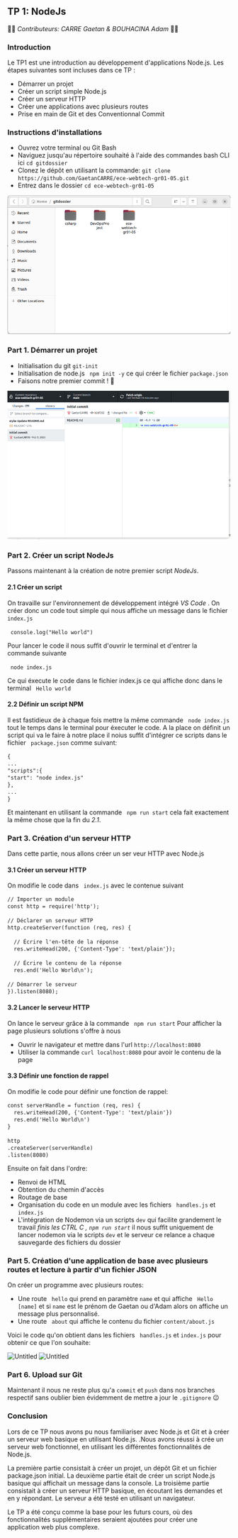## TP 1: NodeJs

👨‍🦱 _Contributeurs: CARRE Gaetan & BOUHACINA Adam_ 👨🏽

### Introduction

Le TP1 est une introduction au développement d'applications Node.js. Les étapes suivantes sont incluses dans ce TP :
* Démarrer un projet
* Créer un script simple Node.js
* Créer un serveur HTTP
* Créer une applications avec plusieurs routes
* Prise en main de Git et des Conventionnal Commit 

### Instructions d'installations

* Ouvrez votre terminal ou Git Bash
* Naviguez jusqu'au répertoire souhaité à l'aide des commandes bash CLI ici ```cd gitdossier```
* Clonez le dépôt en utilisant la commande: ```git clone https://github.com/GaetanCARRE/ece-webtech-gr01-05.git```
* Entrez dans le dossier ```cd ece-webtech-gr01-05```

![Untitled](/assets/screen1.png)

### Part 1. Démarrer un projet 

* Initialisation du git ```git-init```
* Initialisation de node.js ``` npm init -y``` ce qui créer le fichier ```package.json```
* Faisons notre premier commit ! 🥹

![Untitled](/assets/screen2.png)

### Part 2. Créer un script NodeJs

Passons maintenant à la création de notre premier script _NodeJs_.

####  2.1 Créer un script

On travaille sur l'environnement de développement intégré _VS Code_ .
On créer donc un code tout simple qui nous affiche un message dans le fichier ```index.js```

``` console.log("Hello world")```

Pour lancer le code il nous suffit d'ouvrir le terminal et d'entrer la commande suivante 

``` node index.js``` 

Ce qui éxecute le code dans le fichier index.js ce qui affiche donc dans le terminal 
``` Hello world```

#### 2.2 Définir un script NPM

Il est fastidieux de à chaque fois mettre la même commande  ``` node index.js``` tout le temps dans le terminal pour éxecuter le code. A la place on définit un script qui va le faire à notre place il noius suffit d'intégrer ce scripts  dans le fichier ``` package.json``` comme suivant:
``` 
{
...
"scripts":{
"start": "node index.js"
},
...
}
```
Et maintenant en utilisant la commande ``` npm run start``` cela fait exactement la même chose que la fin du  _2.1_.

### Part 3. Création d'un serveur HTTP

Dans cette partie, nous allons créer un ser veur HTTP avec Node.js

#### 3.1 Créer un serveur HTTP

On modifie le code dans ``` index.js``` avec le contenue suivant 
```
// Importer un module
const http = require('http');

// Déclarer un serveur HTTP
http.createServer(function (req, res) {

  // Écrire l'en-tête de la réponse
  res.writeHead(200, {'Content-Type': 'text/plain'});

  // Écrire le contenu de la réponse
  res.end('Hello World\n');

// Démarrer le serveur
}).listen(8080); 
```

#### 3.2 Lancer le serveur HTTP 

On lance le serveur grâce à la commande ``` npm run start```
Pour afficher la page plusieurs solutions s'offre à nous
* Ouvrir le navigateur et mettre dans l'url ```http://localhost:8080```
* Utiliser la commande ```curl localhost:8080``` pour avoir le contenu de la page

#### 3.3 Définir une fonction de rappel

On modifie le code pour définir une fonction de rappel:
```
const serverHandle = function (req, res) {
  res.writeHead(200, {'Content-Type': 'text/plain'})
  res.end('Hello World\n')
}

http
.createServer(serverHandle)
.listen(8080)
```

Ensuite on fait dans l'ordre:
* Renvoi de HTML
* Obtention du chemin d'accès
* Routage de base
* Organisation du code en un module avec les fichiers ``` handles.js``` et ```index.js```
* L'intégration de Nodemon via un scripts ```dev``` qui facilite grandement le travail _finis les CTRL C , ```npm run start```_ il nous suffit uniquement de lancer nodemon via le scripts ```dev``` et le serveur ce relance a chaque sauvegarde des fichiers du dossier

### Part 5. Création d'une application de base avec plusieurs routes et lecture à partir d'un fichier JSON

On créer un programme avec plusieurs routes:
* Une route ``` hello``` qui prend en paramètre ```name``` et qui affiche ``` Hello [name]``` et si ```name``` est le prénom de Gaetan ou d'Adam alors on affiche un message plus personnalisé. 
* Une route ``` about``` qui affiche le contenu du fichier ```content/about.js```

Voici le code qu'on obtient dans les fichiers ``` handles.js``` et ```index.js``` pour obtenir ce que l'on souhaite:

![Untitled](/assets/screen3.png)
![Untitled](/assets/screen4.png)

### Part 6. Upload sur Git 

Maintenant il nous ne reste plus qu'a ```commit``` et ```push``` dans nos branches respectif sans oublier bien évidemment de mettre a jour le ```.gitignore``` 😉

### Conclusion

Lors de ce TP nous avons pu nous familiariser avec Node.js et Git et à créer un serveur web basique en utilisant Node.js. .Nous avons réussi à crée un serveur web fonctionnel, en utilisant les différentes fonctionnalités de Node.js.

La première partie consistait à créer un projet, un dépôt Git et un fichier package.json initial. La deuxième partie était de créer un script Node.js basique qui affichait un message dans la console. La troisième partie consistait à créer un serveur HTTP basique, en écoutant les demandes et en y répondant. Le serveur a été testé en utilisant un navigateur.

Le TP a été conçu comme la base pour les futurs cours, où des fonctionnalités supplémentaires seraient ajoutées pour créer une application web plus complexe.


